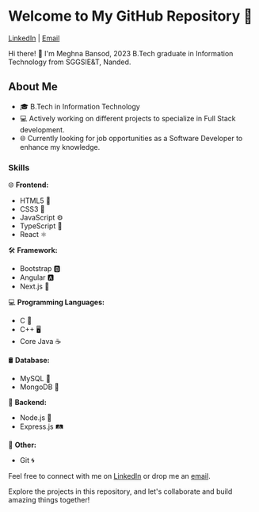 
# Welcome to My GitHub Repository 🚀

[LinkedIn](https://www.linkedin.com/in/meghna-bansod) | [Email](meghnabansod26@gmail.com)

Hi there! 👋 I'm Meghna Bansod, 2023 B.Tech graduate in Information Technology from SGGSIE&T, Nanded.

## About Me

- 🎓 B.Tech in Information Technology
- 💻 Actively working on different projects to specialize in Full Stack development.
- 🌐 Currently looking for job opportunities as a Software Developer to enhance my knowledge.

### Skills

🌐 **Frontend:**
- HTML5 🌈
- CSS3 🎨
- JavaScript ⚙️
- TypeScript 📘
- React ⚛️

🛠️ **Framework:**
- Bootstrap 🅱️
- Angular 🅰️
- Next.js 🚀

💻 **Programming Languages:**
- C 🐍
- C++ 🖥️
- Core Java ☕

🛢️ **Database:**
- MySQL 🐬
- MongoDB 🍃

🚀 **Backend:**
- Node.js 🚅
- Express.js 🛤️

🔧 **Other:**
- Git 🌀

Feel free to connect with me on [LinkedIn](https://www.linkedin.com/in/meghna-bansod) or drop me an [email](meghnabansod26@gmail.com).

Explore the projects in this repository, and let's collaborate and build amazing things together!
